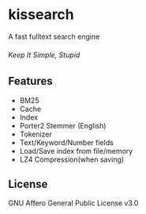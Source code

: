 # kissearch
A fast fulltext search engine
###### Keep It Simple, Stupid
## Features
- BM25
- Cache
- Index
- Porter2 Stemmer (English)
- Tokenizer
- Text/Keyword/Number fields
- Load/Save index from file/memory
- LZ4 Compression(when saving)
## License
GNU Affero General Public License v3.0